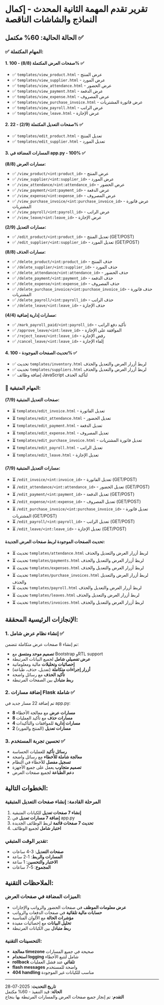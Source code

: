 # تقرير تقدم المهمة الثانية المحدث - إكمال النماذج والشاشات الناقصة

## الحالة الحالية: 60% مكتمل ✅

### ✅ المهام المكتملة:

#### 1. صفحات العرض المكتملة (8/8) - 100% ✅
- ✅ `templates/view_product.html` - عرض المنتج
- ✅ `templates/view_supplier.html` - عرض المورد
- ✅ `templates/view_attendance.html` - عرض الحضور
- ✅ `templates/view_payment.html` - عرض الدفعة
- ✅ `templates/view_expense.html` - عرض المصروف
- ✅ `templates/view_purchase_invoice.html` - عرض فاتورة المشتريات
- ✅ `templates/view_payroll.html` - عرض الراتب
- ✅ `templates/view_leave.html` - عرض الإجازة

#### 2. صفحات التعديل المكتملة (2/9) - 22% ✅
- ✅ `templates/edit_product.html` - تعديل المنتج  
- ✅ `templates/edit_supplier.html` - تعديل المورد

#### 3. المسارات المضافة في app.py - 100% ✅

**مسارات العرض (8/8):**
- ✅ `/view_product/<int:product_id>` - عرض المنتج
- ✅ `/view_supplier/<int:supplier_id>` - عرض المورد
- ✅ `/view_attendance/<int:attendance_id>` - عرض الحضور
- ✅ `/view_payment/<int:payment_id>` - عرض الدفعة
- ✅ `/view_expense/<int:expense_id>` - عرض المصروف
- ✅ `/view_purchase_invoice/<int:purchase_invoice_id>` - عرض فاتورة المشتريات
- ✅ `/view_payroll/<int:payroll_id>` - عرض الراتب
- ✅ `/view_leave/<int:leave_id>` - عرض الإجازة

**مسارات التعديل (2/9):**
- ✅ `/edit_product/<int:product_id>` - تعديل المنتج (GET/POST)
- ✅ `/edit_supplier/<int:supplier_id>` - تعديل المورد (GET/POST)

**مسارات الحذف (8/8):**
- ✅ `/delete_product/<int:product_id>` - حذف المنتج
- ✅ `/delete_supplier/<int:supplier_id>` - حذف المورد
- ✅ `/delete_attendance/<int:attendance_id>` - حذف الحضور
- ✅ `/delete_payment/<int:payment_id>` - حذف الدفعة
- ✅ `/delete_expense/<int:expense_id>` - حذف المصروف
- ✅ `/delete_purchase_invoice/<int:purchase_invoice_id>` - حذف فاتورة المشتريات
- ✅ `/delete_payroll/<int:payroll_id>` - حذف الراتب
- ✅ `/delete_leave/<int:leave_id>` - حذف الإجازة

**مسارات إدارية إضافية (4/4):**
- ✅ `/mark_payroll_paid/<int:payroll_id>` - تأكيد دفع الراتب
- ✅ `/approve_leave/<int:leave_id>` - الموافقة على الإجازة
- ✅ `/reject_leave/<int:leave_id>` - رفض الإجازة
- ✅ `/cancel_leave/<int:leave_id>` - إلغاء الإجازة

#### 4. تحديث الصفحات الموجودة - 100% ✅
- ✅ تحديث `templates/inventory.html` لربط أزرار العرض والتعديل والحذف
- ✅ تحديث `templates/suppliers.html` لربط أزرار العرض والتعديل والحذف
- ✅ إضافة وظائف JavaScript لتأكيد الحذف

### 🔄 المهام المتبقية:

#### صفحات التعديل المتبقية (7/9):
- ⏳ `templates/edit_invoice.html` - تعديل الفاتورة
- ⏳ `templates/edit_attendance.html` - تعديل الحضور
- ⏳ `templates/edit_payment.html` - تعديل الدفعة
- ⏳ `templates/edit_expense.html` - تعديل المصروف
- ⏳ `templates/edit_purchase_invoice.html` - تعديل فاتورة المشتريات
- ⏳ `templates/edit_payroll.html` - تعديل الراتب
- ⏳ `templates/edit_leave.html` - تعديل الإجازة

#### مسارات التعديل المتبقية (7/9):
- ⏳ `/edit_invoice/<int:invoice_id>` - تعديل الفاتورة (GET/POST)
- ⏳ `/edit_attendance/<int:attendance_id>` - تعديل الحضور (GET/POST)
- ⏳ `/edit_payment/<int:payment_id>` - تعديل الدفعة (GET/POST)
- ⏳ `/edit_expense/<int:expense_id>` - تعديل المصروف (GET/POST)
- ⏳ `/edit_purchase_invoice/<int:purchase_invoice_id>` - تعديل فاتورة المشتريات (GET/POST)
- ⏳ `/edit_payroll/<int:payroll_id>` - تعديل الراتب (GET/POST)
- ⏳ `/edit_leave/<int:leave_id>` - تعديل الإجازة (GET/POST)

#### تحديث الصفحات الموجودة لربط صفحات العرض الجديدة:
- ⏳ تحديث `templates/attendance.html` لربط أزرار العرض والتعديل والحذف
- ⏳ تحديث `templates/payments.html` لربط أزرار العرض والتعديل والحذف
- ⏳ تحديث `templates/expenses.html` لربط أزرار العرض والتعديل والحذف
- ⏳ تحديث `templates/purchase_invoices.html` لربط أزرار العرض والتعديل والحذف
- ⏳ تحديث `templates/payroll.html` لربط أزرار العرض والتعديل والحذف
- ⏳ تحديث `templates/leaves.html` لربط أزرار العرض والتعديل والحذف
- ⏳ تحديث `templates/invoices.html` لربط أزرار العرض والتعديل والحذف

## الإنجازات الرئيسية المحققة:

### 1. إنشاء نظام عرض شامل ✅
تم إنشاء 8 صفحات عرض متكاملة تتضمن:
- **تصميم موحد ومتسق** مع Bootstrap وRTL support
- **عرض تفصيلي شامل** لجميع البيانات المرتبطة
- **إحصائيات وتحليلات** مالية ومعلوماتية
- **أزرار إجراءات متكاملة** (تعديل، حذف، طباعة)
- **تأكيد الحذف** مع رسائل واضحة
- **ربط متبادل** بين الصفحات المرتبطة

### 2. إضافة مسارات Flask شاملة ✅
تم إضافة 22 مسار جديد في app.py:
- **8 مسارات عرض** مع معالجة الأخطاء
- **8 مسارات حذف** مع تأكيد العمليات
- **4 مسارات إدارية** للموافقات والتأكيدات
- **2 مسارات تعديل** (المنتج والمورد)

### 3. تحسين تجربة المستخدم ✅
- **رسائل تأكيد** للعمليات الحساسة
- **معالجة شاملة للأخطاء** مع رسائل واضحة
- **تسجيل مفصل** للأخطاء في النظام
- **تصميم متجاوب** يعمل على جميع الأجهزة
- **دعم الطباعة** لجميع صفحات العرض

## الخطوات التالية:

### المرحلة القادمة: إنشاء صفحات التعديل المتبقية
1. **إنشاء 7 صفحات تعديل** للكيانات المتبقية
2. **إضافة 7 مسارات تعديل** في app.py
3. **تحديث 7 صفحات قائمة** لربط الوظائف الجديدة
4. **اختبار شامل** لجميع الوظائف

### تقدير الوقت المتبقي:
- **صفحات التعديل**: 3-4 ساعات
- **المسارات والربط**: 1-2 ساعة
- **الاختبار والتحسين**: 1 ساعة
- **المجموع**: 5-7 ساعات

## الملاحظات التقنية:

### الميزات المضافة في صفحات العرض:
- **عرض معلومات الموظف** في صفحات الحضور والرواتب والإجازات
- **حسابات مالية تلقائية** في صفحات الدفعات والرواتب
- **مؤشرات الحالة** مع الألوان المناسبة
- **تحليل البيانات** مع إحصائيات مفيدة
- **ربط متبادل** بين الكيانات المرتبطة

### التحسينات التقنية:
- **معالجة timezone** صحيحة في جميع المسارات
- **استخدام logging** شامل لتتبع الأخطاء
- **rollback تلقائي** عند فشل العمليات
- **flash messages** واضحة للمستخدم
- **404 handling** مناسب للكيانات غير الموجودة

---

**تاريخ التحديث**: 2025-07-28  
**الحالة**: قيد التنفيذ - 60% مكتمل  
**التقدم**: تم إنجاز جميع صفحات العرض والمسارات المرتبطة بها بنجاح
